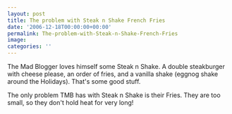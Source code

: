 ```yaml
---
layout: post
title: The problem with Steak n Shake French Fries
date: '2006-12-18T00:00:00+00:00'
permalink: The-problem-with-Steak-n-Shake-French-Fries
image: 
categories: ''
---
```

The Mad Blogger loves himself some Steak n Shake. A double steakburger with cheese please, an order of fries, and a vanilla shake (eggnog shake around the Holidays). That's some good stuff.

The only problem TMB has with Steak n Shake is their Fries. They are too small, so they don't hold heat for very long!
